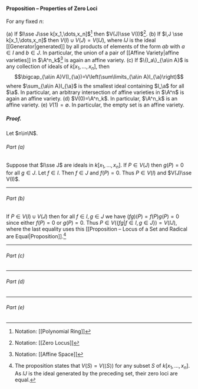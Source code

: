 #### Proposition – Properties of Zero Loci
For any fixed $n$:

(a) If $I\sse J\sse k[x_1,\dots,x_n]$[^1] then $V(J)\sse V(I)$[^2].
(b) If $I,J \sse k[x_1,\dots,x_n]$ then $V(I)\cup V(J)=V(IJ)$, where $IJ$ is the ideal [[Generator|generated]] by all products of elements of the form $ab$ with $a\in I$ and $b\in J$. In particular, the union of a pair of [[Affine Variety|affine varieties]] in $\A^n_k$[^3] is again an affine variety.
(c) If $\{I_a\}_{\a\in A}$ is any collection of ideals of $k[x_1,\dots,x_n]$, then $$\bigcap_{\a\in A}V(I_{\a})=V\left(\sum\limits_{\a\in A}I_{\a}\right)$$where $\sum_{\a\in A}I_{\a}$ is the smallest ideal containing $I_\a$ for all $\a$. In particular, an arbitrary intersection of affine varieties in $\A^n$ is again an affine variety.
(d) $V(0)=\A^n_k$. In particular, $\A^n_k$ is an affine variety.
(e) $V(1)=\emptyset$. In particular, the empty set is an affine variety.

##### *Proof.*
Let $n\in\N$.

###### Part (a)
Suppose that $I\sse J$ are ideals in $k[x_1,\dots,x_n]$. If $P\in V(J)$ then $g(P)=0$ for all $g\in J$. Let $f\in I$. Then $f\in J$ and $f(P)=0$. Thus $P\in V(I)$ and $V(J)\sse V(I)$. 
***
###### Part (b)
If $P\in V (I)\cup V (J)$ then for all $f\in I, g\in J$ we have $(fg)(P) = f(P)g(P) = 0$ since either $f(P) = 0$ or $g(P) = 0$. Thus $P\in V (\{fg|f\in I,g\in J\}) = V (IJ)$, where the last equality uses this [[Proposition – Locus of a Set and Radical are Equal|Proposition]].[^4] 
***
###### Part (c)

***
###### Part (d)

***
###### Part (e)


[^1]: Notation: [[Polynomial Ring]]
[^2]: Notation: [[Zero Locus]]
[^3]: Notation: [[Affine Space]]
[^4]: The proposition states that $V(S)=V(\langle S\rangle)$ for any subset $S$ of $k[x_1,\dots,x_n]$. As $IJ$ is the ideal generated by the preceding set, their zero loci are equal.